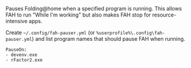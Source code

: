 Pauses Folding@home when a specified program is running. This allows FAH to run "While I'm working" but also makes FAH stop for resource-intensive apps.

Create `~/.config/fah-pauser.yml` (or `%userprofile%\.config\fah-pauser.yml`) and list program names that should pause FAH when running.

```
PauseOn:
- devenv.exe
- rFactor2.exe
```